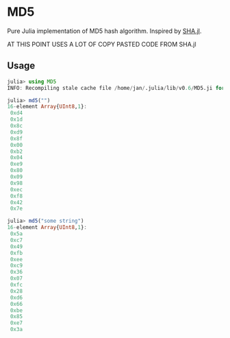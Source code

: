 # MD5

Pure Julia implementation of MD5 hash algorithm. Inspired by 
[SHA.jl](https://github.com/staticfloat/SHA.jl/blob/master/src/common.jl).

AT THIS POINT USES A LOT OF COPY PASTED CODE FROM SHA.jl

## Usage

```julia
julia> using MD5
INFO: Recompiling stale cache file /home/jan/.julia/lib/v0.6/MD5.ji for module MD5.

julia> md5("")
16-element Array{UInt8,1}:
 0xd4
 0x1d
 0x8c
 0xd9
 0x8f
 0x00
 0xb2
 0x04
 0xe9
 0x80
 0x09
 0x98
 0xec
 0xf8
 0x42
 0x7e

julia> md5("some string")
16-element Array{UInt8,1}:
 0x5a
 0xc7
 0x49
 0xfb
 0xee
 0xc9
 0x36
 0x07
 0xfc
 0x28
 0xd6
 0x66
 0xbe
 0x85
 0xe7
 0x3a
```
